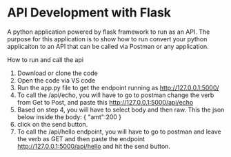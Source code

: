 # API Development with Flask
A python application powered by flask framework to run as an API.
The purpose for this application is to show how to run convert your python applicaiton to an API that can be called via Postman or any application.

How to run and call the api
1. Download or clone the code
2. Open the code via VS code
3. Run the app.py file to get the endpoint running as http://127.0.0.1:5000/
4. To call the /api/echo, you will have to go to postman change the verb from Get to Post, and paste this http://127.0.0.1:5000/api/echo 
5. Based on step 4, you will have to select body and then raw. This the json below inside the body:
    {
        "amt":200
    }
6. click on the send button.
7. To call the /api/hello endpoint, you will have to go to postman and leave the verb as GET and then paste the endpoint http://127.0.0.1:5000/api/hello and hit the send button.